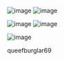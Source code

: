 ![image](https://github.com/kararrl/kararrl/assets/160807966/71246e0b-08bd-4326-978d-d08a23574e47) ![image](https://github.com/kararrl/kararrl/assets/160807966/4e48103f-55b7-47ba-a90c-db3998e49730)




![image](https://github.com/kararrl/kararrl/assets/160807966/69298ed2-4024-4bf5-b2c6-9350faa66c5d) ![image](https://github.com/kararrl/kararrl/assets/160807966/c7281da0-06cc-4661-a4a7-be707275df8e)


![image](https://github.com/kararrl/kararrl/assets/160807966/68348f79-57f6-4bf4-ab8e-58cc8fa3d88d)

queefburglar69

